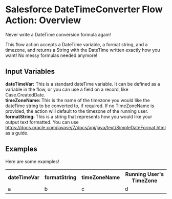 # Salesforce DateTimeConverter Flow Action: Overview

Never write a DateTime conversion formula again!

This flow action accepts a DateTime variable, a format string, and a timezone, and returns a String with the DateTime written exactly how you want! No messy formulas needed anymore!

## Input Variables

<b>dateTimeVar:</b> This is a standard dateTime variable. It can be defined as a variable in the flow, or you can use a field on a record, like Case.CreatedDate.
<br><b>timeZoneName: </b>This is the name of the timezone you would like the dateTime string to be converted to, if required. If no TimeZoneName is provided, the action will default to the timezone of the running user.
<br><b>formatString: </b>This is a string that represents how you would like your output text formatted. You can use https://docs.oracle.com/javase/7/docs/api/java/text/SimpleDateFormat.html as a guide.

## Examples

Here are some examples!

<table>
  <tr>
    <th>dateTimeVar</th>
    <th>formatString</th>
    <th>timeZoneName</th>
    <th>Running User's TimeZone</th>
  </tr>
  <tr>
    <td>a</td>
    <td>b</td>
    <td>c</td>
    <td>d</td>
  </tr>
  </table>

